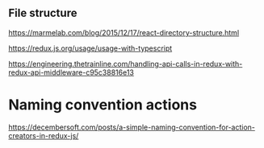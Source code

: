 ## File structure

https://marmelab.com/blog/2015/12/17/react-directory-structure.html


https://redux.js.org/usage/usage-with-typescript

https://engineering.thetrainline.com/handling-api-calls-in-redux-with-redux-api-middleware-c95c38816e13


# Naming convention actions
https://decembersoft.com/posts/a-simple-naming-convention-for-action-creators-in-redux-js/